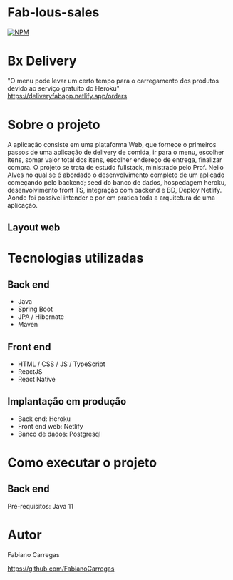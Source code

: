 # Fab-lous-sales
[![NPM](https://img.shields.io/npm/l/react)](https://github.com/FabianoCarregas/delivery-app/blob/master/LICENSE)

# Bx Delivery   
"O menu pode levar um certo tempo para o carregamento dos produtos devido ao serviço gratuito do Heroku"
https://deliveryfabapp.netlify.app/orders

# Sobre o projeto

A aplicação consiste em uma plataforma Web, que fornece o primeiros passos de uma aplicação de delivery de comida, ir para o menu, escolher itens, somar valor total dos itens, escolher endereço de entrega, finalizar compra.
O projeto se trata de estudo fullstack, ministrado pelo Prof. Nelio Alves no qual se é abordado o desenvolvimento completo de um aplicado começando pelo backend; seed do banco de dados, hospedagem heroku, desenvolvimento front TS, integração com backend e BD, Deploy Netlify. Aonde foi possivel intender e por em pratica toda a arquitetura de uma aplicação. 

## Layout web

# Tecnologias utilizadas
## Back end
- Java
- Spring Boot
- JPA / Hibernate
- Maven

## Front end
- HTML / CSS / JS / TypeScript
- ReactJS
- React Native

## Implantação em produção
- Back end: Heroku
- Front end web: Netlify
- Banco de dados: Postgresql

# Como executar o projeto

## Back end
Pré-requisitos: Java 11


# Autor

Fabiano Carregas

https://github.com/FabianoCarregas
